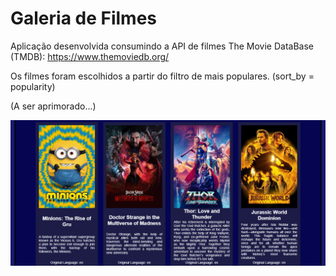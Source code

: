 # Galeria de Filmes

Aplicação desenvolvida consumindo a API de filmes The Movie DataBase (TMDB): https://www.themoviedb.org/

Os filmes foram escolhidos a partir do filtro de mais populares. (sort_by = popularity)

(A ser aprimorado...)

<img src="/assets/img/imgToGithub.png">
